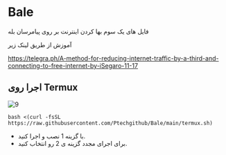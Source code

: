 # Bale
فایل های یک سوم بها کردن اینترنت بر روی پیامرسان بله

آموزش از طریق لینک زیر


https://telegra.ph/A-method-for-reducing-internet-traffic-by-a-third-and-connecting-to-free-internet-by-iSegaro-11-17


## اجرا روی Termux
![9](https://raw.githubusercontent.com/Ptechgithub/configs/main/media/8.jpg)
```
bash <(curl -fsSL https://raw.githubusercontent.com/Ptechgithub/Bale/main/termux.sh)
```
- با گزینه 1 نصب و اجرا کنید. 
- برای اجرای مجدد گزینه ی 2 رو انتخاب کنید. 
